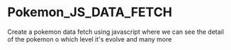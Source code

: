 # Pokemon_JS_DATA_FETCH
Create a pokemon data fetch using javascript where we can see the detail of the pokemon o which level it's evolve and many more
